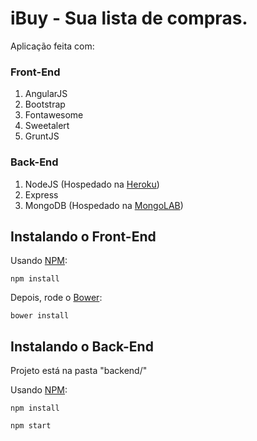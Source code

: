 iBuy - Sua lista de compras.
============


Aplicação feita com:

### Front-End ###
1. AngularJS
2. Bootstrap
3. Fontawesome
4. Sweetalert
5. GruntJS

### Back-End ###
1. NodeJS (Hospedado na [Heroku](https://heroku.com))
2. Express
3. MongoDB (Hospedado na [MongoLAB](mongolab.com))

Instalando o Front-End
----------------------

Usando [NPM](https://www.npmjs.com/):

```
npm install
```

Depois, rode o [Bower](http://bower.io/):

```
bower install
```

Instalando o Back-End
----------------------

Projeto está na pasta "backend/"

Usando [NPM](https://www.npmjs.com/):

```
npm install
```

```
npm start
```
